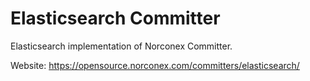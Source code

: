 Elasticsearch Committer
==============

Elasticsearch implementation of Norconex Committer.

Website: https://opensource.norconex.com/committers/elasticsearch/


  